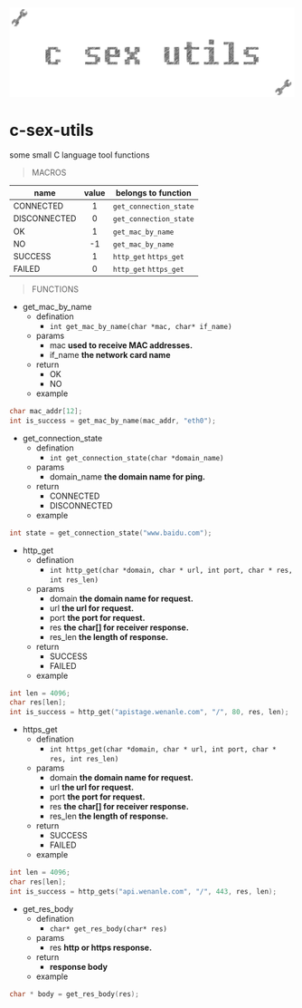 ﻿![c-sex-utils](static/logo.gif)

# c-sex-utils

some small C language tool functions

> MACROS

|  name   |   value    | belongs to function |
|----------|:---------:|-------------|
| CONNECTED |  1 | `get_connection_state` |
| DISCONNECTED | 0 | `get_connection_state` |
| OK | 1 | `get_mac_by_name` |
| NO | -1 | `get_mac_by_name` |
| SUCCESS | 1 | `http_get` `https_get` |
| FAILED | 0 | `http_get` `https_get` |


> FUNCTIONS

- get_mac_by_name
  - defination
    - `int get_mac_by_name(char *mac, char* if_name)`
  - params
    - mac **used to receive MAC addresses.**
    - if_name **the network card name**
  - return
    - OK
    - NO
  - example

```c
char mac_addr[12];
int is_success = get_mac_by_name(mac_addr, "eth0");
```

- get_connection_state
  - defination
    - `int get_connection_state(char *domain_name)`
  - params
    - domain_name **the domain name for ping.**
  - return
    - CONNECTED
    - DISCONNECTED
  - example

```c
int state = get_connection_state("www.baidu.com");
```

- http_get
  - defination
    - `int http_get(char *domain, char * url, int port, char * res, int res_len)`
  - params
    - domain **the domain name for request.**
    - url **the url for request.**
    - port **the port for request.**
    - res **the char[] for receiver response.**
    - res_len **the length of response.**
  - return
    - SUCCESS
    - FAILED
  - example

```c
int len = 4096;
char res[len];
int is_success = http_get("apistage.wenanle.com", "/", 80, res, len);
```

- https_get
  - defination
    - `int https_get(char *domain, char * url, int port, char * res, int res_len)`
  - params
    - domain **the domain name for request.**
    - url **the url for request.**
    - port **the port for request.**
    - res **the char[] for receiver response.**
    - res_len **the length of response.**
  - return
    - SUCCESS
    - FAILED
  - example

```c
int len = 4096;
char res[len];
int is_success = http_gets("api.wenanle.com", "/", 443, res, len);
```

- get_res_body
  - defination
    - `char* get_res_body(char* res)`
  - params
    - res **http or https response.**
  - return
    - **response body**
  - example

```c
char * body = get_res_body(res);
```
